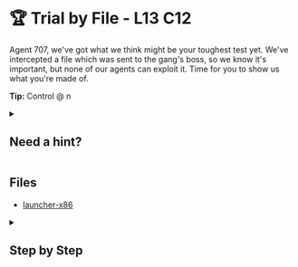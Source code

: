 # 🏆 Trial by File - L13 C12

Agent 707, we've got what we think might be your toughest test yet. We've intercepted a file which was sent to the gang's boss, so we know it's important, but none of our agents can exploit it. Time for you to show us what you're made of.

**Tip:** Control @ n

<details><summary>

## Need a hint?</summary>

> 💡 Hint: The program has code to prevent it from being debugged. Can you find a bypass? Reverse engineering the binary could also be a good start

</details>

## Files

- [launcher-x86](/assets/trialbyfile1)

<details><summary>

## Step by Step</summary>

- Note that the following is not a good solution. You are encouraged to try and find a better/more clear method to solve this challenge
- First disable ptrace which is used to detect and prevent debugging
- One way of bypassing it is overwriting the ptrace function by including it as a shared library in gdb
- Create this c file and save it as ptrace.c

```c
long ptrace(int request, int pid, void addr, voiddata) {
  return 0;
}
```

- Now compile it as a shared library using: `gcc -m32 -shared ptrace.c -o ptrace.so`
- Set the environment variable `LD_PRELOAD`: `export LD_PRELOAD=./ptrace.so` (this step might not be necessary)
- Set the execute permission `chmod +x launcher-x86` and start gdb `gdb ./launcher-x86`
![terminal view](/assets/trialbyfile2.png)
- Set the environment variable in gdb too `set environment LD_PRELOAD=./ptrace.so`
- Now enter `r` to run the program. This is important because it will update the memory addresses displayed in the disassembly
- You can enter any password you like
![terminal view](/assets/trialbyfile3.png)
- Type `disas main` and keep going down until you see the `<memcpy@plt>` system call
- Set a breakpoint at that address using `break *ADDRESS`
- Now run it again `r`
![terminal view](/assets/trialbyfile4.png)
- Once you hit the breakpoint, examine the stack `x/5x $esp`
- Now make a jump to the second address on the stack
- For example `jump *0xffffd626`
![terminal view](/assets/trialbyfile5.png)
- Now press `c` to continue. You can see from the output that a new process has been spawned.
- Open a second terminal and run `ps -aux` to get a list of all processes. The one you are looking for should be near the end.
- The flag is in that entry

`flag: 1337ReversingofBinary2`

</details>
